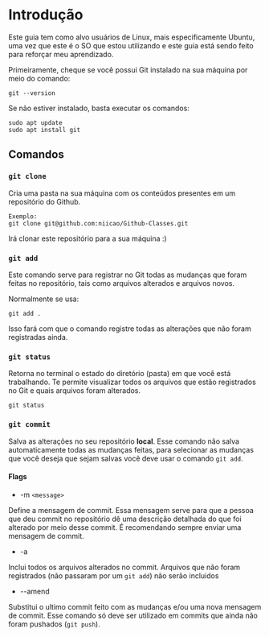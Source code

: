 # Introdução

Este guia tem como alvo usuários de Linux, mais especificamente Ubuntu, uma vez que este é o SO que estou utilizando e este guia está sendo feito para reforçar meu aprendizado.


Primeiramente, cheque se você possui Git instalado na sua máquina por meio do comando:

    git --version
Se não estiver instalado, basta executar os comandos:
    
    sudo apt update
    sudo apt install git

## Comandos
### `git clone`
Cria uma pasta na sua máquina com os conteúdos presentes em um repositório do Github.

    Exemplo:
    git clone git@github.com:niicao/Github-Classes.git

Irá clonar este repositório para a sua máquina :)

### `git add`
Este comando serve para registrar no Git todas as mudanças que foram feitas no repositório, tais como arquivos alterados e arquivos novos.

Normalmente se usa:
    
    git add .
Isso fará com que o comando registre todas as alterações que não foram registradas ainda.

### `git status`

Retorna no terminal o estado do diretório (pasta) em que você está trabalhando. Te permite visualizar todos os arquivos que estão registrados no Git e quais arquivos foram alterados.

    git status

### `git commit` 
Salva as alterações no seu repositório __local__. Esse comando não salva automaticamente todas as mudanças feitas, para selecionar as mudanças que você deseja que sejam salvas você deve usar o comando `git add`.

#### Flags
* -m `<message>`

Define a mensagem de commit. Essa mensagem serve para que a pessoa que deu commit no repositório dê uma descrição detalhada do que foi alterado por meio desse commit. É recomendando sempre enviar uma mensagem de commit.
* -a

Inclui todos os arquivos alterados no commit. Arquivos que não foram registrados (não passaram por um `git add`) não serão incluidos
* --amend

Substitui o ultimo commit feito com as mudanças e/ou uma nova mensagem de commit. Esse comando só deve ser utilizado em commits que ainda não foram pushados (`git push`).